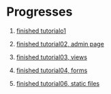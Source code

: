 Progresses
======


1. [finished tutorialo1](https://docs.djangoproject.com/en/1.5/intro/tutorial01/)

2. [finished tutorial02, admin page](https://docs.djangoproject.com/en/1.5/intro/tutorial02/)

3. [finished tutorial03, views](https://docs.djangoproject.com/en/1.5/intro/tutorial03/)

4. [finished tutorial04, forms](https://docs.djangoproject.com/en/1.5/intro/tutorial04/)

5. [finished tutorial06, static files](https://docs.djangoproject.com/en/1.5/intro/tutorial06/)



